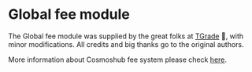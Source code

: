 # Global fee module

The Global fee module was supplied by the great folks at [TGrade](https://github.com/confio/tgrade) 👋, with minor modifications. All credits and big thanks go to the original authors.

More information about Cosmoshub fee system please check [here](../../docs/modules/globalfee.md).
